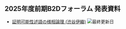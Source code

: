 ## 2025年度前期B2Dフォーラム 発表資料

- [証明可能性述語の様相論理 (渋谷伊織)](./B2DForum_2025-7_SHIBUYA.pdf)
![最終更新日](https://img.shields.io/github/last-commit/IORI549/2025-B2DForumSlide?label=最終更新)
